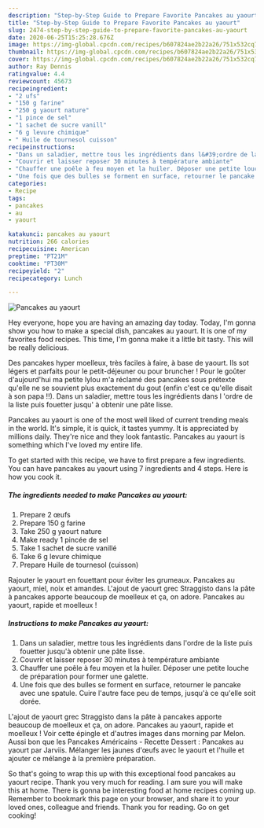```yaml
---
description: "Step-by-Step Guide to Prepare Favorite Pancakes au yaourt"
title: "Step-by-Step Guide to Prepare Favorite Pancakes au yaourt"
slug: 2474-step-by-step-guide-to-prepare-favorite-pancakes-au-yaourt
date: 2020-06-25T15:25:28.676Z
image: https://img-global.cpcdn.com/recipes/b607824ae2b22a26/751x532cq70/pancakes-au-yaourt-photo-principale-de-la-recette.jpg
thumbnail: https://img-global.cpcdn.com/recipes/b607824ae2b22a26/751x532cq70/pancakes-au-yaourt-photo-principale-de-la-recette.jpg
cover: https://img-global.cpcdn.com/recipes/b607824ae2b22a26/751x532cq70/pancakes-au-yaourt-photo-principale-de-la-recette.jpg
author: Ray Dennis
ratingvalue: 4.4
reviewcount: 45673
recipeingredient:
- "2 ufs"
- "150 g farine"
- "250 g yaourt nature"
- "1 pince de sel"
- "1 sachet de sucre vanill"
- "6 g levure chimique"
- " Huile de tournesol cuisson"
recipeinstructions:
- "Dans un saladier, mettre tous les ingrédients dans l&#39;ordre de la liste puis fouetter jusqu&#39;à obtenir une pâte lisse."
- "Couvrir et laisser reposer 30 minutes à température ambiante"
- "Chauffer une poêle à feu moyen et la huiler. Déposer une petite louche de préparation pour former une galette."
- "Une fois que des bulles se forment en surface, retourner le pancake avec une spatule. Cuire l&#39;autre face peu de temps, jusqu&#39;à ce qu&#39;elle soit dorée."
categories:
- Recipe
tags:
- pancakes
- au
- yaourt

katakunci: pancakes au yaourt 
nutrition: 266 calories
recipecuisine: American
preptime: "PT21M"
cooktime: "PT30M"
recipeyield: "2"
recipecategory: Lunch

---
```



![Pancakes au yaourt](https://img-global.cpcdn.com/recipes/b607824ae2b22a26/751x532cq70/pancakes-au-yaourt-photo-principale-de-la-recette.jpg)

Hey everyone, hope you are having an amazing day today. Today, I'm gonna show you how to make a special dish, pancakes au yaourt. It is one of my favorites food recipes. This time, I'm gonna make it a little bit tasty. This will be really delicious.

Des pancakes hyper moelleux, très faciles à faire, à base de yaourt. Ils sot légers et parfaits pour le petit-déjeuner ou pour bruncher ! Pour le goûter d&#39;aujourd&#39;hui ma petite lylou m&#39;a réclamé des pancakes sous prétexte qu&#39;elle ne se souvient plus exactement du gout (enfin c&#39;est ce qu&#39;elle disait à son papa !!). Dans un saladier, mettre tous les ingrédients dans l &#39;ordre de la liste puis fouetter jusqu&#39; à obtenir une pâte lisse.

Pancakes au yaourt is one of the most well liked of current trending meals in the world. It's simple, it is quick, it tastes yummy. It is appreciated by millions daily. They're nice and they look fantastic. Pancakes au yaourt is something which I've loved my entire life.


To get started with this recipe, we have to first prepare a few ingredients. You can have pancakes au yaourt using 7 ingredients and 4 steps. Here is how you cook it.

<!--inarticleads1-->

##### The ingredients needed to make Pancakes au yaourt:

1. Prepare 2 œufs
1. Prepare 150 g farine
1. Take 250 g yaourt nature
1. Make ready 1 pincée de sel
1. Take 1 sachet de sucre vanillé
1. Take 6 g levure chimique
1. Prepare  Huile de tournesol (cuisson)


Rajouter le yaourt en fouettant pour éviter les grumeaux. Pancakes au yaourt, miel, noix et amandes. L&#39;ajout de yaourt grec Straggisto dans la pâte à pancakes apporte beaucoup de moelleux et ça, on adore. Pancakes au yaourt, rapide et moelleux ! 

<!--inarticleads2-->

##### Instructions to make Pancakes au yaourt:

1. Dans un saladier, mettre tous les ingrédients dans l&#39;ordre de la liste puis fouetter jusqu&#39;à obtenir une pâte lisse.
1. Couvrir et laisser reposer 30 minutes à température ambiante
1. Chauffer une poêle à feu moyen et la huiler. Déposer une petite louche de préparation pour former une galette.
1. Une fois que des bulles se forment en surface, retourner le pancake avec une spatule. Cuire l&#39;autre face peu de temps, jusqu&#39;à ce qu&#39;elle soit dorée.


L&#39;ajout de yaourt grec Straggisto dans la pâte à pancakes apporte beaucoup de moelleux et ça, on adore. Pancakes au yaourt, rapide et moelleux ! Voir cette épingle et d&#39;autres images dans morning par Melon. Aussi bon que les Pancakes Américains - Recette Dessert : Pancakes au yaourt par Jarviis. Mélanger les jaunes d&#39;œufs avec le yaourt et l&#39;huile et ajouter ce mélange à la première préparation. 

So that's going to wrap this up with this exceptional food pancakes au yaourt recipe. Thank you very much for reading. I am sure you will make this at home. There is gonna be interesting food at home recipes coming up. Remember to bookmark this page on your browser, and share it to your loved ones, colleague and friends. Thank you for reading. Go on get cooking!
